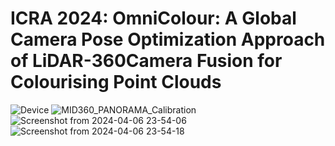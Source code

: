 # ICRA 2024: OmniColour: A Global Camera Pose Optimization Approach of LiDAR-360Camera Fusion for Colourising Point Clouds
![Device](https://github.com/liubonan123/OmniColor/assets/70443582/8bc10747-1df2-4ff6-bdb3-7e31df6c1428)
![MID360_PANORAMA_Calibration](https://github.com/liubonan123/OmniColor/assets/70443582/5062f7f3-6924-4143-aaf4-5a31d04d8182)
![Screenshot from 2024-04-06 23-54-06](https://github.com/liubonan123/OmniColor/assets/70443582/827843ec-393b-4ac6-9981-c22ac5b544e5)
![Screenshot from 2024-04-06 23-54-18](https://github.com/liubonan123/OmniColor/assets/70443582/a91dc652-c239-40be-879a-ac7c9a40d11c)
